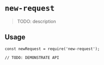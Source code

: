 # `new-request`

> TODO: description

## Usage

```
const newRequest = require('new-request');

// TODO: DEMONSTRATE API
```
